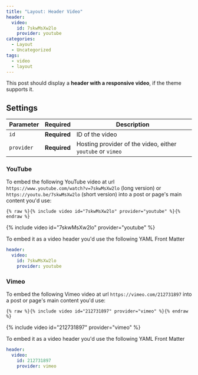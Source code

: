 ```yaml
---
title: "Layout: Header Video"
header:
  video:
    id: 7skwMsXw2lo 
    provider: youtube
categories:
  - Layout
  - Uncategorized
tags:
  - video
  - layout
---
```


This post should display a **header with a responsive video**, if the theme supports it.

## Settings

| Parameter  | Required     | Description |
|----------  |---------     | ----------- |
| `id`       | **Required** | ID of the video |
| `provider` | **Required** | Hosting provider of the video, either `youtube` or `vimeo` |

### YouTube

To embed the following YouTube video at url `https://www.youtube.com/watch?v=7skwMsXw2lo` (long version) or `https://youtu.be/7skwMsXw2lo` (short version) into a post or page's main content you'd use: 

```liquid
{% raw %}{% include video id="7skwMsXw2lo" provider="youtube" %}{% endraw %}
```

{% include video id="7skwMsXw2lo" provider="youtube" %}

To embed it as a video header you'd use the following YAML Front Matter

```yaml
header:
  video:
    id: 7skwMsXw2lo
    provider: youtube
```

### Vimeo

To embed the following Vimeo video at url `https://vimeo.com/212731897` into a post or page's main content you'd use: 

```liquid
{% raw %}{% include video id="212731897" provider="vimeo" %}{% endraw %}
```

{% include video id="212731897" provider="vimeo" %}

To embed it as a video header you'd use the following YAML Front Matter

```yaml
header:
  video:
    id: 212731897
    provider: vimeo
```